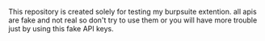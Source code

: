 This repository is created solely for testing my burpsuite extention.
all apis are fake and not real so don't try to use them or you will have more trouble just by using this fake API keys.
